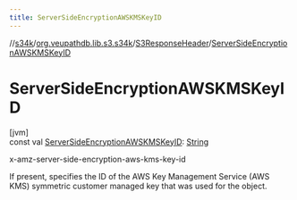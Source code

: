 ```yaml
---
title: ServerSideEncryptionAWSKMSKeyID
---
```

//[s34k](../../../index.html)/[org.veupathdb.lib.s3.s34k](../index.html)/[S3ResponseHeader](index.html)/[ServerSideEncryptionAWSKMSKeyID](-server-side-encryption-a-w-s-k-m-s-key-i-d.html)



# ServerSideEncryptionAWSKMSKeyID



[jvm]\
const val [ServerSideEncryptionAWSKMSKeyID](-server-side-encryption-a-w-s-k-m-s-key-i-d.html): [String](https://kotlinlang.org/api/latest/jvm/stdlib/kotlin/-string/index.html)



x-amz-server-side-encryption-aws-kms-key-id



If present, specifies the ID of the AWS Key Management Service (AWS KMS) symmetric customer managed key that was used for the object.




